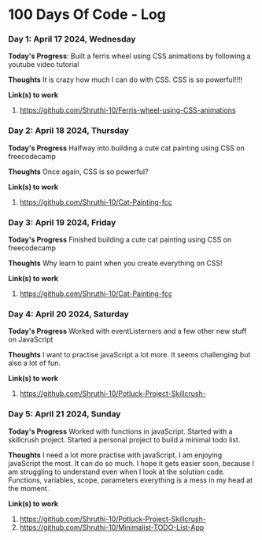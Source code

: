 # 100 Days Of Code - Log

### Day 1: April 17 2024, Wednesday

**Today's Progress**: Built a ferris wheel using CSS animations by following a youtube video tutorial 

**Thoughts** It is crazy how much I can do with CSS. CSS is so powerful!!!!

**Link(s) to work**
1. https://github.com/Shruthi-10/Ferris-wheel-using-CSS-animations


### Day 2: April 18 2024, Thursday

**Today's Progress** Halfway into building a cute cat painting using CSS on freecodecamp

**Thoughts** Once again, CSS is so powerful?

**Link(s) to work**
1. https://github.com/Shruthi-10/Cat-Painting-fcc


### Day 3: April 19 2024, Friday

**Today's Progress** Finished building a cute cat painting using CSS on freecodecamp

**Thoughts** Why learn to paint when you create everything on CSS!

**Link(s) to work**
1. https://github.com/Shruthi-10/Cat-Painting-fcc


### Day 4: April 20 2024, Saturday

**Today's Progress** Worked with eventListerners and a few other new stuff on JavaScript  

**Thoughts** I want to practise javaScript a lot more. It seems challenging but also a lot of fun. 

**Link(s) to work**
1. https://github.com/Shruthi-10/Potluck-Project-Skillcrush-


### Day 5: April 21 2024, Sunday

**Today's Progress** Worked with functions in javaScript. Started with a skillcrush project. Started a personal project to build a minimal todo list.          

**Thoughts** I need a lot more practise with javaScript. I am enjoying javaScript the most. It can do so much. I hope it gets easier soon, because I am struggling to understand even when I look at the solution code. Functions, variables, scope, parameters everything is a mess in my head at the moment.  

**Link(s) to work**
1. https://github.com/Shruthi-10/Potluck-Project-Skillcrush-
2. https://github.com/Shruthi-10/Minimalist-TODO-List-App




